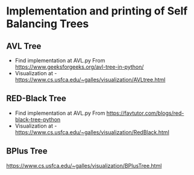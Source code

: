 # Implementation and printing of Self Balancing Trees

## AVL Tree 

- Find implementation at AVL.py From https://www.geeksforgeeks.org/avl-tree-in-python/
- Visualization at - https://www.cs.usfca.edu/~galles/visualization/AVLtree.html

## RED-Black Tree 

- Find implementation at AVL.py From https://favtutor.com/blogs/red-black-tree-python
- Visualization at - https://www.cs.usfca.edu/~galles/visualization/RedBlack.html

## BPlus Tree

https://www.cs.usfca.edu/~galles/visualization/BPlusTree.html
